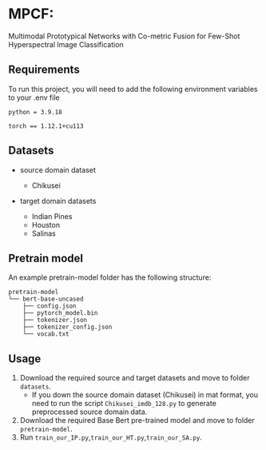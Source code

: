 # MPCF: 
Multimodal Prototypical Networks with Co-metric Fusion for Few-Shot Hyperspectral lmage Classification
## Requirements
To run this project, you will need to add the following environment variables to your .env file

`python = 3.9.18`

`torch == 1.12.1+cu113`
## Datasets
- source domain dataset
  - Chikusei
    
- target domain datasets
  - Indian Pines
  - Houston
  - Salinas
## Pretrain model
An example pretrain-model folder has the following structure:

```
pretrain-model
└── bert-base-uncased
    ├── config.json
    ├── pytorch_model.bin
    ├── tokenizer.json
    ├── tokenizer_config.json
    └── vocab.txt
```
## Usage
1. Download the required source and target datasets and move to folder `datasets`.
   - If you down the source domain dataset (Chikusei) in mat format, you need to run the script `Chikusei_imdb_128.py` to generate preprocessed source domain data. 
2. Download the required Base Bert pre-trained model and move to folder `pretrain-model`.
3. Run `train_our_IP.py`,`train_our_HT.py`,`train_our_SA.py`.
